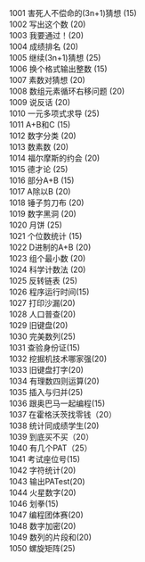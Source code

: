 <div>

1001	害死人不偿命的(3n+1)猜想 (15) <br />
1002	写出这个数 (20) <br />
1003	我要通过！(20) <br />
1004	成绩排名 (20) <br />
1005    继续(3n+1)猜想 (25) <br />
1006	换个格式输出整数 (15) <br />
1007	素数对猜想 (20) <br />
1008	数组元素循环右移问题 (20) <br />
1009	说反话 (20) <br />
1010	一元多项式求导 (25) <br />
1011	A+B和C (15) <br />
1012	数字分类 (20) <br />
1013	数素数 (20) <br />
1014	福尔摩斯的约会 (20) <br />
1015	德才论 (25) <br />
1016	部分A+B (15) <br />
1017	A除以B (20) <br />
1018	锤子剪刀布 (20) <br />
1019	数字黑洞 (20) <br />
1020	月饼 (25) <br />
1021	个位数统计 (15) <br />
1022	D进制的A+B (20) <br />
1023	组个最小数 (20) <br />
1024	科学计数法 (20) <br />
1025	反转链表 (25) <br />
1026	程序运行时间(15) <br />
1027	打印沙漏(20) <br />
1028	人口普查(20) <br />
1029	旧键盘(20) <br />
1030	完美数列(25) <br />
1031	查验身份证(15) <br />
1032	挖掘机技术哪家强(20) <br />
1033	旧键盘打字(20) <br />
1034	有理数四则运算(20) <br />
1035	插入与归并(25) <br />
1036	跟奥巴马一起编程(15) <br />
1037	在霍格沃茨找零钱（20） <br />
1038	统计同成绩学生(20) <br />
1039	到底买不买（20） <br />
1040	有几个PAT（25） <br />
1041	考试座位号(15) <br />
1042	字符统计(20) <br />
1043	输出PATest(20) <br />
1044	火星数字(20) <br />
1046	划拳(15) <br />
1047	编程团体赛(20) <br />
1048	数字加密(20) <br />
1049	数列的片段和(20)<br />
1050	螺旋矩阵(25) <br />
</div>